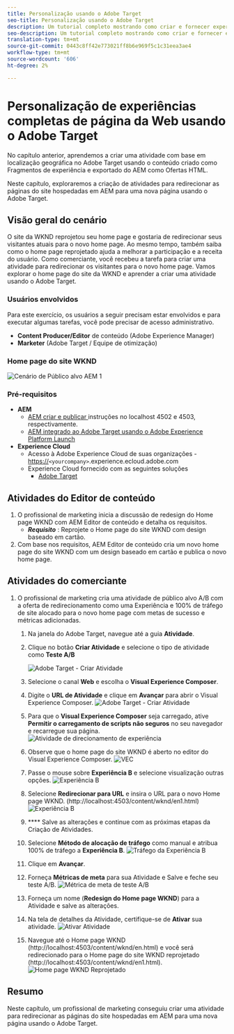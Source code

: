 ```yaml
---
title: Personalização usando o Adobe Target
seo-title: Personalização usando o Adobe Target
description: Um tutorial completo mostrando como criar e fornecer experiência personalizada usando o Adobe Target.
seo-description: Um tutorial completo mostrando como criar e fornecer experiência personalizada usando o Adobe Target.
translation-type: tm+mt
source-git-commit: 0443c8ff42e773021ff8b6e969f5c1c31eea3ae4
workflow-type: tm+mt
source-wordcount: '606'
ht-degree: 2%

---
```



# Personalização de experiências completas de página da Web usando o Adobe Target

No capítulo anterior, aprendemos a criar uma atividade com base em localização geográfica no Adobe Target usando o conteúdo criado como Fragmentos de experiência e exportado do AEM como Ofertas HTML.

Neste capítulo, exploraremos a criação de atividades para redirecionar as páginas do site hospedadas em AEM para uma nova página usando o Adobe Target.

## Visão geral do cenário

O site da WKND reprojetou seu home page e gostaria de redirecionar seus visitantes atuais para o novo home page. Ao mesmo tempo, também saiba como o home page reprojetado ajuda a melhorar a participação e a receita do usuário. Como comerciante, você recebeu a tarefa para criar uma atividade para redirecionar os visitantes para o novo home page. Vamos explorar o home page do site da WKND e aprender a criar uma atividade usando o Adobe Target.

### Usuários envolvidos

Para este exercício, os usuários a seguir precisam estar envolvidos e para executar algumas tarefas, você pode precisar de acesso administrativo.

* **Content Producer/Editor**  de conteúdo (Adobe Experience Manager)
* **Marketer** (Adobe Target / Equipe de otimização)

### Home page do site WKND

![Cenário de Público alvo AEM 1](assets/personalization-use-case-2/aem-target-use-case-2.png)

### Pré-requisitos

* **AEM**
   * [AEM criar e publicar ](./implementation.md#getting-aem) instruções no localhost 4502 e 4503, respectivamente.
   * [AEM integrado ao Adobe Target usando o Adobe Experience Platform Launch](./using-launch-adobe-io.md#aem-target-using-launch-by-adobe)
* **Experience Cloud**
   * Acesso à Adobe Experience Cloud de suas organizações - <https://>`<yourcompany>`.experience.ecloud.adobe.com
   * Experience Cloud fornecido com as seguintes soluções
      * [Adobe Target](https://experiencecloud.adobe.com)

## Atividades do Editor de conteúdo

1. O profissional de marketing inicia a discussão de redesign do Home page WKND com AEM Editor de conteúdo e detalha os requisitos.
   * ***Requisito*** : Reprojete o Home page do site WKND com design baseado em cartão.
2. Com base nos requisitos, AEM Editor de conteúdo cria um novo home page do site WKND com um design baseado em cartão e publica o novo home page.

## Atividades do comerciante

1. O profissional de marketing cria uma atividade de público alvo A/B com a oferta de redirecionamento como uma Experiência e 100% de tráfego de site alocado para o novo home page com metas de sucesso e métricas adicionadas.
   1. Na janela do Adobe Target, navegue até a guia **Atividade**.
   2. Clique no botão **Criar Atividade** e selecione o tipo de atividade como **Teste A/B**

      ![Adobe Target - Criar Atividade](assets/personalization-use-case-2/create-ab-activity.png)
   3. Selecione o canal **Web** e escolha o **Visual Experience Composer**.
   4. Digite o **URL de Atividade** e clique em **Avançar** para abrir o Visual Experience Composer.
      ![Adobe Target - Criar Atividade](assets/personalization-use-case-2/create-activity-ab-name.png)
   5. Para que o **Visual Experience Composer** seja carregado, ative **Permitir o carregamento de scripts não seguros** no seu navegador e recarregue sua página.
      ![Atividade de direcionamento de experiência](assets/personalization-use-case-1/load-unsafe-scripts.png)
   6. Observe que o home page do site WKND é aberto no editor do Visual Experience Composer.
      ![VEC](assets/personalization-use-case-2/vec.png)
   7. Passe o mouse sobre **Experiência B** e selecione visualização outras opções.
      ![Experiência B](assets/personalization-use-case-2/redirect-url.png)
   8. Selecione **Redirecionar para URL** e insira o URL para o novo Home page WKND. (http://localhost:4503/content/wknd/en1.html)
      ![Experiência B](assets/personalization-use-case-2/redirect-url-2.png)
   9. **** Salve as alterações e continue com as próximas etapas da Criação de Atividades.
   10. Selecione **Método de alocação de tráfego** como manual e atribua 100% de tráfego a **Experiência B**.
      ![Tráfego da Experiência B](assets/personalization-use-case-2/traffic.png)
   11. Clique em **Avançar**.
   12. Forneça **Métricas de meta** para sua Atividade e Salve e feche seu teste A/B.
      ![Métrica de meta de teste A/B](assets/personalization-use-case-2/goal-metric.png)
   13. Forneça um nome (**Redesign do Home page WKND**) para a Atividade e salve as alterações.
   14. Na tela de detalhes da Atividade, certifique-se de **Ativar** sua atividade.
      ![Ativar Atividade](assets/personalization-use-case-2/ab-activate.png)
   15. Navegue até o Home page WKND (http://localhost:4503/content/wknd/en.html) e você será redirecionado para o Home page do site WKND reprojetado (http://localhost:4503/content/wknd/en1.html).
      ![Home page WKND Reprojetado](assets/personalization-use-case-2/WKND-home-page-redesign.png)

## Resumo

Neste capítulo, um profissional de marketing conseguiu criar uma atividade para redirecionar as páginas do site hospedadas em AEM para uma nova página usando o Adobe Target.
